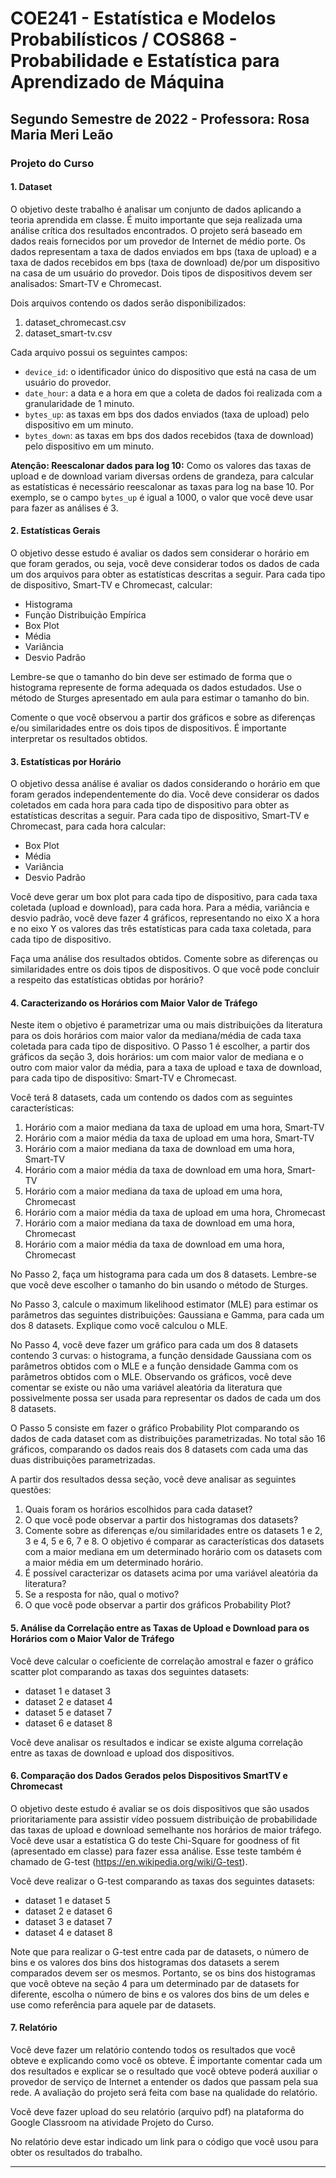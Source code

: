 # COE241 - Estatística e Modelos Probabilísticos / COS868 - Probabilidade e Estatística para Aprendizado de Máquina

## Segundo Semestre de 2022 - Professora: Rosa Maria Meri Leão

### Projeto do Curso

#### 1. Dataset

O objetivo deste trabalho é analisar um conjunto de dados aplicando a teoria aprendida em classe. É muito importante que seja realizada uma análise crítica dos resultados encontrados. O projeto será baseado em dados reais fornecidos por um provedor de Internet de médio porte. Os dados representam a taxa de dados enviados em bps (taxa de upload) e a taxa de dados recebidos em bps (taxa de download) de/por um dispositivo na casa de um usuário do provedor. Dois tipos de dispositivos devem ser analisados: Smart-TV e Chromecast.

Dois arquivos contendo os dados serão disponibilizados:
1. dataset_chromecast.csv
2. dataset_smart-tv.csv

Cada arquivo possui os seguintes campos:
- `device_id`: o identificador único do dispositivo que está na casa de um usuário do provedor.
- `date_hour`: a data e a hora em que a coleta de dados foi realizada com a granularidade de 1 minuto.
- `bytes_up`: as taxas em bps dos dados enviados (taxa de upload) pelo dispositivo em um minuto.
- `bytes_down`: as taxas em bps dos dados recebidos (taxa de download) pelo dispositivo em um minuto.

**Atenção: Reescalonar dados para log 10:** Como os valores das taxas de upload e de download variam diversas ordens de grandeza, para calcular as estatísticas é necessário reescalonar as taxas para log na base 10. Por exemplo, se o campo `bytes_up` é igual a 1000, o valor que você deve usar para fazer as análises é 3.

#### 2. Estatísticas Gerais

O objetivo desse estudo é avaliar os dados sem considerar o horário em que foram gerados, ou seja, você deve considerar todos os dados de cada um dos arquivos para obter as estatísticas descritas a seguir. Para cada tipo de dispositivo, Smart-TV e Chromecast, calcular:
- Histograma
- Função Distribuição Empírica
- Box Plot
- Média
- Variância
- Desvio Padrão

Lembre-se que o tamanho do bin deve ser estimado de forma que o histograma represente de forma adequada os dados estudados. Use o método de Sturges apresentado em aula para estimar o tamanho do bin.

Comente o que você observou a partir dos gráficos e sobre as diferenças e/ou similaridades entre os dois tipos de dispositivos. É importante interpretar os resultados obtidos.

#### 3. Estatísticas por Horário

O objetivo dessa análise é avaliar os dados considerando o horário em que foram gerados independentemente do dia. Você deve considerar os dados coletados em cada hora para cada tipo de dispositivo para obter as estatísticas descritas a seguir. Para cada tipo de dispositivo, Smart-TV e Chromecast, para cada hora calcular:
- Box Plot
- Média
- Variância
- Desvio Padrão

Você deve gerar um box plot para cada tipo de dispositivo, para cada taxa coletada (upload e download), para cada hora. Para a média, variância e desvio padrão, você deve fazer 4 gráficos, representando no eixo X a hora e no eixo Y os valores das três estatísticas para cada taxa coletada, para cada tipo de dispositivo.

Faça uma análise dos resultados obtidos. Comente sobre as diferenças ou similaridades entre os dois tipos de dispositivos. O que você pode concluir a respeito das estatísticas obtidas por horário?

#### 4. Caracterizando os Horários com Maior Valor de Tráfego

Neste item o objetivo é parametrizar uma ou mais distribuições da literatura para os dois horários com maior valor da mediana/média de cada taxa coletada para cada tipo de dispositivo. O Passo 1 é escolher, a partir dos gráficos da seção 3, dois horários: um com maior valor de mediana e o outro com maior valor da média, para a taxa de upload e taxa de download, para cada tipo de dispositivo: Smart-TV e Chromecast.

Você terá 8 datasets, cada um contendo os dados com as seguintes características:
1. Horário com a maior mediana da taxa de upload em uma hora, Smart-TV
2. Horário com a maior média da taxa de upload em uma hora, Smart-TV
3. Horário com a maior mediana da taxa de download em uma hora, Smart-TV
4. Horário com a maior média da taxa de download em uma hora, Smart-TV
5. Horário com a maior mediana da taxa de upload em uma hora, Chromecast
6. Horário com a maior média da taxa de upload em uma hora, Chromecast
7. Horário com a maior mediana da taxa de download em uma hora, Chromecast
8. Horário com a maior média da taxa de download em uma hora, Chromecast

No Passo 2, faça um histograma para cada um dos 8 datasets. Lembre-se que você deve escolher o tamanho do bin usando o método de Sturges.

No Passo 3, calcule o maximum likelihood estimator (MLE) para estimar os parâmetros das seguintes distribuições: Gaussiana e Gamma, para cada um dos 8 datasets. Explique como você calculou o MLE.

No Passo 4, você deve fazer um gráfico para cada um dos 8 datasets contendo 3 curvas: o histograma, a função densidade Gaussiana com os parâmetros obtidos com o MLE e a função densidade Gamma com os parâmetros obtidos com o MLE. Observando os gráficos, você deve comentar se existe ou não uma variável aleatória da literatura que possivelmente possa ser usada para representar os dados de cada um dos 8 datasets.

O Passo 5 consiste em fazer o gráfico Probability Plot comparando os dados de cada dataset com as distribuições parametrizadas. No total são 16 gráficos, comparando os dados reais dos 8 datasets com cada uma das duas distribuições parametrizadas.

A partir dos resultados dessa seção, você deve analisar as seguintes questões:
1. Quais foram os horários escolhidos para cada dataset?
2. O que você pode observar a partir dos histogramas dos datasets?
3. Comente sobre as diferenças e/ou similaridades entre os datasets 1 e 2, 3 e 4, 5 e 6, 7 e 8. O objetivo é comparar as características dos datasets com a maior mediana em um determinado horário com os datasets com a maior média em um determinado horário.
4. É possível caracterizar os datasets acima por uma variável aleatória da literatura?
5. Se a resposta for não, qual o motivo?
6. O que você pode observar a partir dos gráficos Probability Plot?

#### 5. Análise da Correlação entre as Taxas de Upload e Download para os Horários com o Maior Valor de Tráfego

Você deve calcular o coeficiente de correlação amostral e fazer o gráfico scatter plot comparando as taxas dos seguintes datasets:
- dataset 1 e dataset 3
- dataset 2 e dataset 4
- dataset 5 e dataset 7
- dataset 6 e dataset 8

Você deve analisar os resultados e indicar se existe alguma correlação entre as taxas de download e upload dos dispositivos.

#### 6. Comparação dos Dados Gerados pelos Dispositivos SmartTV e Chromecast

O objetivo deste estudo é avaliar se os dois dispositivos que são usados prioritariamente para assistir vídeo possuem distribuição de probabilidade das taxas de upload e download semelhante nos horários de maior tráfego. Você deve usar a estatística G do teste Chi-Square for goodness of fit (apresentado em classe) para fazer essa análise. Esse teste também é chamado de G-test (https://en.wikipedia.org/wiki/G-test).

Você deve realizar o G-test comparando as taxas dos seguintes datasets:
- dataset 1 e dataset 5
- dataset 2 e dataset 6
- dataset 3 e dataset 7
- dataset 4 e dataset 8

Note que para realizar o G-test entre cada par de datasets, o número de bins e os valores dos bins dos histogramas dos datasets a serem comparados devem ser os mesmos. Portanto, se os bins dos histogramas que você obteve na seção 4 para um determinado par de datasets for diferente, escolha o número de bins e os valores dos bins de um deles e use como referência para aquele par de datasets.

#### 7. Relatório

Você deve fazer um relatório contendo todos os resultados que você obteve e explicando como você os obteve. É importante comentar cada um dos resultados e explicar se o resultado que você obteve poderá auxiliar o provedor de serviço de Internet a entender os dados que passam pela sua rede. A avaliação do projeto será feita com base na qualidade do relatório.

Você deve fazer upload do seu relatório (arquivo pdf) na plataforma do Google Classroom na atividade Projeto do Curso.

No relatório deve estar indicado um link para o código que você usou para obter os resultados do trabalho.

---
